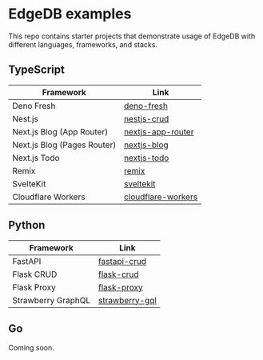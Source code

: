 # EdgeDB examples

This repo contains starter projects that demonstrate usage of EdgeDB with different languages, frameworks, and stacks.

## TypeScript

| Framework                   | Link                                                                                         |
| --------------------------- | -------------------------------------------------------------------------------------------- |
| Deno Fresh                  | [deno-fresh](https://github.com/edgedb/edgedb-examples/tree/main/deno-fresh)                 |
| Nest.js                     | [nestjs-crud](https://github.com/edgedb/edgedb-examples/tree/main/nestjs-crud)               |
| Next.js Blog (App Router)   | [nextjs-app-router](https://github.com/edgedb/edgedb-examples/tree/main/nextjs-blog-app-router)   |
| Next.js Blog (Pages Router) | [nextjs-blog](https://github.com/edgedb/edgedb-examples/tree/main/nextjs-blog)               |
| Next.js Todo                | [nextjs-todo](https://github.com/edgedb/edgedb-examples/tree/main/nextjs-todo)               |
| Remix                       | [remix](https://github.com/edgedb/edgedb-examples/tree/main/remix)                           |
| SvelteKit                   | [sveltekit](https://github.com/edgedb/edgedb-examples/tree/main/sveltekit)                   |
| Cloudflare Workers          | [cloudflare-workers](https://github.com/edgedb/edgedb-examples/tree/main/cloudflare-workers) |

## Python

| Framework          | Link                                                                                 |
| ------------------ | ------------------------------------------------------------------------------------ |
| FastAPI            | [fastapi-crud](https://github.com/edgedb/edgedb-examples/tree/main/fastapi-crud)     |
| Flask CRUD         | [flask-crud](https://github.com/edgedb/edgedb-examples/tree/main/flask-crud)         |
| Flask Proxy        | [flask-proxy](https://github.com/edgedb/edgedb-examples/tree/main/flask-proxy)       |
| Strawberry GraphQL | [strawberry-gql](https://github.com/edgedb/edgedb-examples/tree/main/strawberry-gql) |

## Go

Coming soon.
